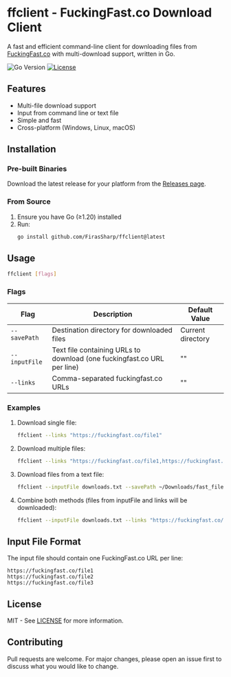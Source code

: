 # ffclient - FuckingFast.co Download Client

A fast and efficient command-line client for downloading files from [FuckingFast.co](https://fuckingfast.co/) with multi-download support, written in Go.

![Go Version](https://img.shields.io/badge/go-%3E%3D1.20-blue.svg)
[![License](https://img.shields.io/badge/license-MIT-green.svg)](LICENSE)

## Features

- Multi-file download support
- Input from command line or text file
- Simple and fast
- Cross-platform (Windows, Linux, macOS)

## Installation

### Pre-built Binaries

Download the latest release for your platform from the [Releases page](https://github.com/FirasSharp/ffclient/releases).

### From Source

1. Ensure you have Go (≥1.20) installed
2. Run:
   ```sh
   go install github.com/FirasSharp/ffclient@latest
   ```

## Usage

```sh
ffclient [flags]
```

### Flags

| Flag        | Description                                                                 | Default Value       |
|-------------|-----------------------------------------------------------------------------|---------------------|
| `--savePath` | Destination directory for downloaded files                                  | Current directory   |
| `--inputFile` | Text file containing URLs to download (one fuckingfast.co URL per line)    | ""                  |
| `--links`    | Comma-separated fuckingfast.co URLs                                        | ""                  |

### Examples

1. Download single file:
   ```sh
   ffclient --links "https://fuckingfast.co/file1"
   ```

2. Download multiple files:
   ```sh
   ffclient --links "https://fuckingfast.co/file1,https://fuckingfast.co/file2"
   ```

3. Download files from a text file:
   ```sh
   ffclient --inputFile downloads.txt --savePath ~/Downloads/fast_files
   ```

4. Combine both methods (files from inputFile and links will be downloaded):
   ```sh
   ffclient --inputFile downloads.txt --links "https://fuckingfast.co/another_file"
   ```

## Input File Format

The input file should contain one FuckingFast.co URL per line:
```
https://fuckingfast.co/file1
https://fuckingfast.co/file2
https://fuckingfast.co/file3
```

## License

MIT - See [LICENSE](LICENSE) for more information.

## Contributing

Pull requests are welcome. For major changes, please open an issue first to discuss what you would like to change.